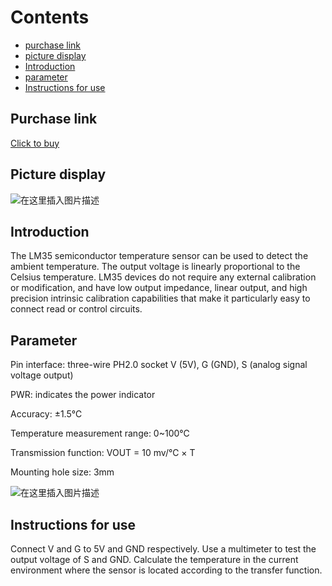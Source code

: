 ﻿# Contents

  - [purchase link](#purchase-link)
  - [picture display](#picture-display)
  - [Introduction](#introduction)
  - [parameter](#parameter)
  - [Instructions for use](#instructions-for-use)

## Purchase link
[Click to buy](https://item.taobao.com/item.htm?spm=a1z10.3-c-s.w4002-21223910208.11.4f3a6a4bsdXrGp&id=687983997671)

## Picture display
![在这里插入图片描述](https://img-blog.csdnimg.cn/440c9aa6e9514cf483d2494a046beb42.png#pic_center)
## Introduction
The LM35 semiconductor temperature sensor can be used to detect the ambient temperature. The output voltage is linearly proportional to the Celsius temperature. LM35 devices do not require any external calibration or modification, and have low output impedance, linear output, and high precision intrinsic calibration capabilities that make it particularly easy to connect read or control circuits.

## Parameter

Pin interface: three-wire PH2.0 socket V (5V), G (GND), S (analog signal voltage output)

PWR: indicates the power indicator

Accuracy: ±1.5℃

Temperature measurement range: 0~100℃

Transmission function: VOUT = 10 mv/℃ × T

Mounting hole size: 3mm

![在这里插入图片描述](https://img-blog.csdnimg.cn/d3fa6708dda04832aa412ec64b13630d.png#pic_center)


## Instructions for use
Connect V and G to 5V and GND respectively. Use a multimeter to test the output voltage of S and GND. Calculate the temperature in the current environment where the sensor is located according to the transfer function.


